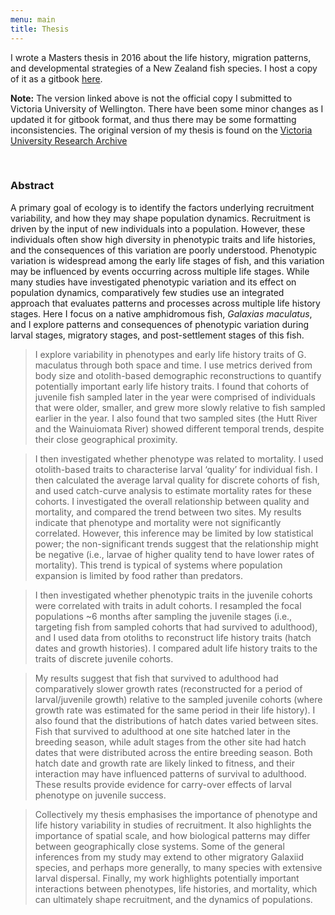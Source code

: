 ```yaml
---
menu: main
title: Thesis
---
```


I wrote a Masters thesis in 2016 about the life history, migration patterns, and developmental strategies of a New Zealand fish species. I host a copy of it as a gitbook [here](https://condwanaland.github.io/There-and-Back-Again/).

**Note:** The version linked above is not the official copy I submitted to Victoria University of Wellington. There have been some minor changes as I updated it for gitbook format, and thus there may be some formatting inconsistencies. The original version of my thesis is found on the [Victoria University Research Archive](http://researcharchive.vuw.ac.nz/handle/10063/6225)


&nbsp;
### Abstract
>   
A primary goal of ecology is to identify the factors underlying recruitment variability, and how they may shape population dynamics. Recruitment is driven by the input of new individuals into a population. However, these individuals often show high diversity in phenotypic traits and life histories, and the consequences of this variation are poorly understood. Phenotypic variation is widespread among the early life stages of fish, and this variation may be influenced by events occurring across multiple life stages. While many studies have investigated phenotypic variation and its effect on population dynamics, comparatively few studies use an integrated approach that evaluates patterns and processes across multiple life history stages. Here I focus on a native amphidromous fish, *Galaxias maculatus*, and I explore patterns and consequences of phenotypic variation during larval stages, migratory stages, and post-settlement stages of this fish.

> I explore variability in phenotypes and early life history traits of G. maculatus through both space and time. I use metrics derived from body size and otolith-based demographic reconstructions to quantify potentially important early life history traits. I found that cohorts of juvenile fish sampled later in the year were comprised of individuals that were older, smaller, and grew more slowly relative to fish sampled earlier in the year. I also found that two sampled sites (the Hutt River and the Wainuiomata River) showed different temporal trends, despite their close geographical proximity.

> I then investigated whether phenotype was related to mortality. I used otolith-based traits to characterise larval ‘quality’ for individual fish. I then calculated the average larval quality for discrete cohorts of fish, and used catch-curve analysis to estimate mortality rates for these cohorts. I investigated the overall relationship between quality and mortality, and compared the trend between two sites. My results indicate that phenotype and mortality were not significantly correlated. However, this inference may be limited by low statistical power; the non-significant trends suggest that the relationship might be negative (i.e., larvae of higher quality tend to have lower rates of mortality). This trend is typical of systems where population expansion is limited by food rather than predators.

> I then investigated whether phenotypic traits in the juvenile cohorts were correlated with traits in adult cohorts. I resampled the focal populations ~6 months after sampling the juvenile stages (i.e., targeting fish from sampled cohorts that had survived to adulthood), and I used data from otoliths to reconstruct life history traits (hatch dates and growth histories). I compared adult life history traits to the traits of discrete juvenile cohorts.

> My results suggest that fish that survived to adulthood had comparatively slower growth rates (reconstructed for a period of larval/juvenile growth) relative to the sampled juvenile cohorts (where growth rate was estimated for the same period in their life history). I also found that the distributions of hatch dates varied between sites. Fish that survived to adulthood at one site hatched later in the breeding season, while adult stages from the other site had hatch dates that were distributed across the entire breeding season. Both hatch date and growth rate are likely linked to fitness, and their interaction may have influenced patterns of survival to adulthood. These results provide evidence for carry-over effects of larval phenotype on juvenile success.

> Collectively my thesis emphasises the importance of phenotype and life history variability in studies of recruitment. It also highlights the importance of spatial scale, and how biological patterns may differ between geographically close systems. Some of the general inferences from my study may extend to other migratory Galaxiid species, and perhaps more generally, to many species with extensive larval dispersal. Finally, my work highlights potentially important interactions between phenotypes, life histories, and mortality, which can ultimately shape recruitment, and the dynamics of populations.
